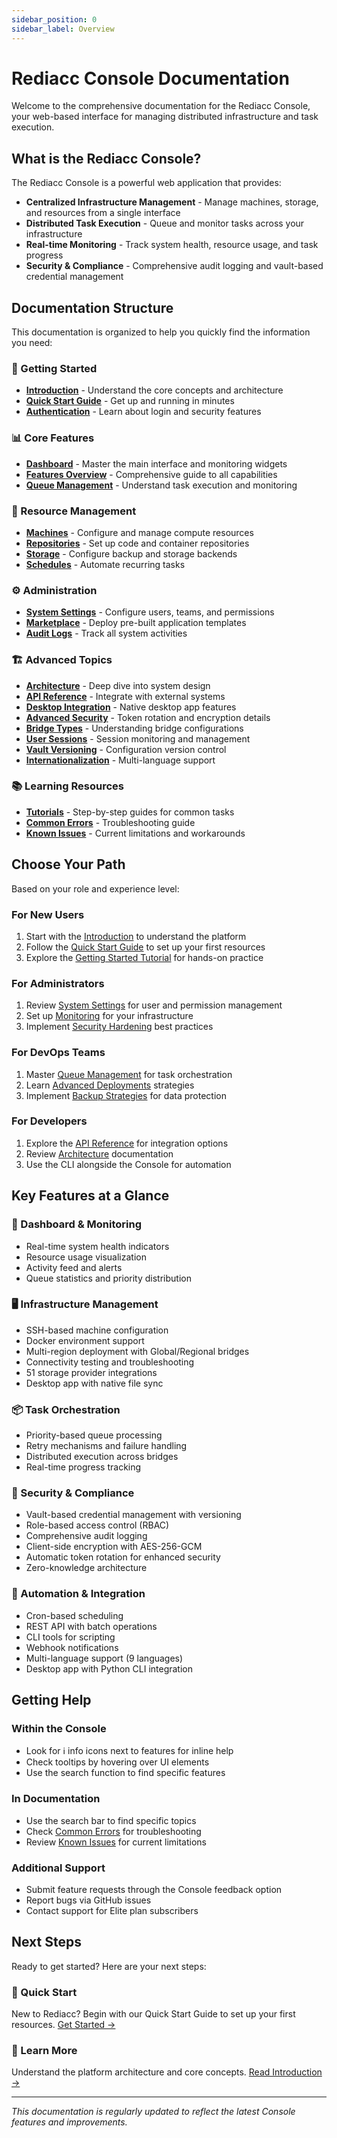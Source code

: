 ```yaml
---
sidebar_position: 0
sidebar_label: Overview
---
```


# Rediacc Console Documentation

Welcome to the comprehensive documentation for the Rediacc Console, your web-based interface for managing distributed infrastructure and task execution.

## What is the Rediacc Console?

The Rediacc Console is a powerful web application that provides:
- **Centralized Infrastructure Management** - Manage machines, storage, and resources from a single interface
- **Distributed Task Execution** - Queue and monitor tasks across your infrastructure
- **Real-time Monitoring** - Track system health, resource usage, and task progress
- **Security & Compliance** - Comprehensive audit logging and vault-based credential management

## Documentation Structure

This documentation is organized to help you quickly find the information you need:

### 🚀 Getting Started
- **[Introduction](./introduction)** - Understand the core concepts and architecture
- **[Quick Start Guide](./quick-start)** - Get up and running in minutes
- **[Authentication](./authentication)** - Learn about login and security features

### 📊 Core Features
- **[Dashboard](./dashboard)** - Master the main interface and monitoring widgets
- **[Features Overview](./features-overview)** - Comprehensive guide to all capabilities
- **[Queue Management](./queue)** - Understand task execution and monitoring

### 🔧 Resource Management
- **[Machines](./resources/machines)** - Configure and manage compute resources
- **[Repositories](./resources/repositories)** - Set up code and container repositories
- **[Storage](./resources/storage)** - Configure backup and storage backends
- **[Schedules](./resources/schedules)** - Automate recurring tasks

### ⚙️ Administration
- **[System Settings](./system)** - Configure users, teams, and permissions
- **[Marketplace](./marketplace)** - Deploy pre-built application templates
- **[Audit Logs](./audit)** - Track all system activities

### 🏗️ Advanced Topics
- **[Architecture](./architecture)** - Deep dive into system design
- **[API Reference](./api-reference)** - Integrate with external systems
- **[Desktop Integration](./desktop-integration)** - Native desktop app features
- **[Advanced Security](./advanced-security)** - Token rotation and encryption details
- **[Bridge Types](./bridge-types)** - Understanding bridge configurations
- **[User Sessions](./user-sessions)** - Session monitoring and management
- **[Vault Versioning](./vault-versioning)** - Configuration version control
- **[Internationalization](./internationalization)** - Multi-language support

### 📚 Learning Resources
- **[Tutorials](./tutorials/)** - Step-by-step guides for common tasks
- **[Common Errors](./errors/common-errors)** - Troubleshooting guide
- **[Known Issues](./known-issues)** - Current limitations and workarounds

## Choose Your Path

Based on your role and experience level:

### For New Users
1. Start with the [Introduction](./introduction) to understand the platform
2. Follow the [Quick Start Guide](./quick-start) to set up your first resources
3. Explore the [Getting Started Tutorial](./tutorials/getting-started) for hands-on practice

### For Administrators
1. Review [System Settings](./system) for user and permission management
2. Set up [Monitoring](./tutorials/monitoring-setup) for your infrastructure
3. Implement [Security Hardening](./tutorials/security-hardening) best practices

### For DevOps Teams
1. Master [Queue Management](./queue) for task orchestration
2. Learn [Advanced Deployments](./tutorials/advanced-deployments) strategies
3. Implement [Backup Strategies](./tutorials/backup-strategies) for data protection

### For Developers
1. Explore the [API Reference](./api-reference) for integration options
2. Review [Architecture](./architecture) documentation
3. Use the CLI alongside the Console for automation

## Key Features at a Glance

### 🎯 Dashboard & Monitoring
- Real-time system health indicators
- Resource usage visualization
- Activity feed and alerts
- Queue statistics and priority distribution

### 🖥️ Infrastructure Management
- SSH-based machine configuration
- Docker environment support
- Multi-region deployment with Global/Regional bridges
- Connectivity testing and troubleshooting
- 51 storage provider integrations
- Desktop app with native file sync

### 📦 Task Orchestration
- Priority-based queue processing
- Retry mechanisms and failure handling
- Distributed execution across bridges
- Real-time progress tracking

### 🔐 Security & Compliance
- Vault-based credential management with versioning
- Role-based access control (RBAC)
- Comprehensive audit logging
- Client-side encryption with AES-256-GCM
- Automatic token rotation for enhanced security
- Zero-knowledge architecture

### 🚀 Automation & Integration
- Cron-based scheduling
- REST API with batch operations
- CLI tools for scripting
- Webhook notifications
- Multi-language support (9 languages)
- Desktop app with Python CLI integration

## Getting Help

### Within the Console
- Look for ℹ️ info icons next to features for inline help
- Check tooltips by hovering over UI elements
- Use the search function to find specific features

### In Documentation
- Use the search bar to find specific topics
- Check [Common Errors](./errors/common-errors) for troubleshooting
- Review [Known Issues](./known-issues) for current limitations

### Additional Support
- Submit feature requests through the Console feedback option
- Report bugs via GitHub issues
- Contact support for Elite plan subscribers

## Next Steps

Ready to get started? Here are your next steps:

### 🎯 Quick Start
New to Rediacc? Begin with our Quick Start Guide to set up your first resources.
[Get Started →](./quick-start)

### 📖 Learn More
Understand the platform architecture and core concepts.
[Read Introduction →](./introduction)

---

*This documentation is regularly updated to reflect the latest Console features and improvements.*
